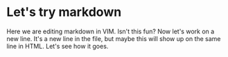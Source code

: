 # Let's try markdown
Here we are editing markdown in VIM. Isn't this fun?
Now let's work on a new line. It's a new line in the file, but maybe this will show up on the same line in HTML. Let's see how it goes.
